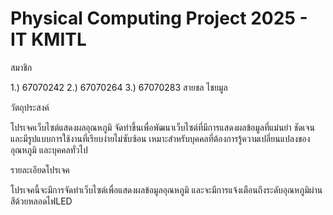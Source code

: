 # Physical Computing Project 2025 - IT KMITL

สมาชิก

1.) 67070242
2.) 67070264
3.) 67070283 สายชล ไชยมูล


วัตถุประสงค์

โปรเจคเว็บไซต์แสดงผลอุณหภูมิ จัดทำขึ้นเพื่อพัฒนาเว็บไซต์ที่มีการแสดงผลข้อมูลที่แม่นยำ ชัดเจน และมีรูปแบบการใช้งานที่เรียบง่ายไม่ซับซ้อน เหมาะสำหรับบุคคลที่ต้องการรู้ความเปลี่ยนแปลงของอุณหภูมิ และบุคคลทั่วไป
  
รายละเอียดโปรเจค

โปรเจคนี้จะมีการจัดทำเว็บไซต์เพื่อแสดงผลข้อมูลอุณหภูมิ และจะมีการแจ้งเตือนถึงระดับอุณหภูมิผ่านสีด้วยหลอดไฟLED



